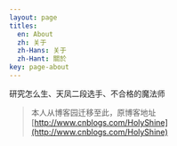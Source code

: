 ```yaml
---
layout: page
titles:
  en: About
  zh: 关于
  zh-Hans: 关于
  zh-Hant: 關於
key: page-about
---
```


研究怎么生、天凤二段选手、不合格的魔法师
> 本人从博客园迁移至此，原博客地址 [http://www.cnblogs.com/HolyShine](http://www.cnblogs.com/HolyShine)
